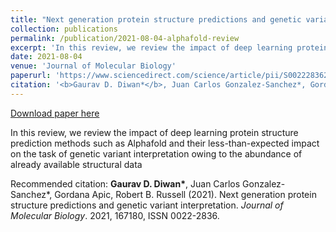 ```yaml
---
title: "Next generation protein structure predictions and genetic variant interpretation"
collection: publications
permalink: /publication/2021-08-04-alphafold-review
excerpt: 'In this review, we review the impact of deep learning protein structure prediction methods such as Alphafold and their less-than-expected impact on the task of genetic variant interpretation owing to the abundance of already available structural data'
date: 2021-08-04
venue: 'Journal of Molecular Biology'
paperurl: 'https://www.sciencedirect.com/science/article/pii/S0022283621004137/pdfft?md5=8ace9cca3b32a36fa00488f1f44a61fa&pid=1-s2.0-S0022283621004137-main.pdf'
citation: '<b>Gaurav D. Diwan*</b>, Juan Carlos Gonzalez-Sanchez*, Gordana Apic, Robert B. Russell (2021). Next generation protein structure predictions and genetic variant interpretation. <i>Journal of Molecular Biology</i>. 2021, 167180, ISSN 0022-2836.'
---
```


<a href='https://www.sciencedirect.com/science/article/pii/S0022283621004137/pdfft?md5=8ace9cca3b32a36fa00488f1f44a61fa&pid=1-s2.0-S0022283621004137-main.pdf'>Download paper here</a>

In this review, we review the impact of deep learning protein structure prediction methods such as Alphafold and their less-than-expected impact on the task of genetic variant interpretation owing to the abundance of already available structural data

Recommended citation: <b>Gaurav D. Diwan*</b>, Juan Carlos Gonzalez-Sanchez*, Gordana Apic, Robert B. Russell (2021). Next generation protein structure predictions and genetic variant interpretation. <i>Journal of Molecular Biology</i>. 2021, 167180, ISSN 0022-2836.